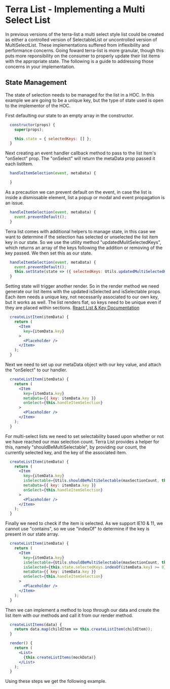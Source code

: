 # Terra List - Implementing a Multi Select List

In previous versions of the terra-list a multi select style list could be created as either a controlled version of SelectableList or uncontrolled version of MultiSelectList.  These implementations suffered from inflexibility and performance concerns. Going foward terra-list is more granular, though this puts more reponsibility on the consumer to properly update their list items with the appropriate state. The following is a guide to addressing those concerns in your implementation.

## State Management
The state of selection needs to be managed for the list in a HOC. In this example we are going to be a unique key, but the type of state used is open to the implementor of the HOC.

 First defaulting our state to an empty array in the constructor. 
```jsx
  constructor(props) {
    super(props);

    this.state = { selectedKeys: [] };
  }
```
Next creating an event handler callback method to pass to the list item's "onSelect" prop. The "onSelect" will return the metaData prop passed it each listItem.
```jsx
  handleItemSelection(event, metaData) {

  }
```
As a precaution we can prevent default on the event, in case the list is inside a dismissable element, list a popup or modal and event propagation is an issue.
```jsx
  handleItemSelection(event, metaData) {
    event.preventDefault();
  }
```
Terra list comes with additional helpers to manage state, in this case we want to determine if the selection has selected or unselected the list item key in our state. So we use the utility method "updatedMulitSelectedKeys", which returns an array of the keys following the addition or removing of the key passed. We then set this as our state.
```jsx
  handleItemSelection(event, metaData) {
    event.preventDefault();
    this.setState(state => ({ selectedKeys: Utils.updatedMultiSelectedKeys(state.selectedKeys, metaData.key) }));
  }
```
Setting state will trigger another render. So in the render method we need generate our list items with the updated isSelected and isSelectable props. Each item needs a unique key, not necessarily associated to our own key, but it works as well. The list renders flat, so keys need to be unique even if they are placed within sections.
[React List & Key Documentation](https://reactjs.org/docs/lists-and-keys.html)
```jsx
  createListItem(itemData) {
    return (
      <Item
        key={itemData.key}
      >
        <Placeholder />
      </Item>
    );
  }
```
Next we need to set up our metaData object with our key value, and attach the "onSelect" to our handler.
```jsx
  createListItem(itemData) {
    return (
      <Item
        key={itemData.key}
        metaData={{ key: itemData.key }}
        onSelect={this.handleItemSelection}
      >
        <Placeholder />
      </Item>
    );
  }
```
For multi-select lists we need to set selectability based upon whether or not we have reached our max selection count.  Terra List provides a helper for this, namely "shouldBeMultiSelectable", by providing our count, the currently selected key, and the key of the associated item.
```jsx
  createListItem(itemData) {
    return (
      <Item
        key={itemData.key}
        isSelectable={Utils.shouldBeMultiSelectable(maxSectionCount, this.state.selectedKeys, itemData.key)}
        metaData={{ key: itemData.key }}
        onSelect={this.handleItemSelection}
      >
        <Placeholder />
      </Item>
    );
  }
```
Finally we need to check if the item is selected. As we support IE10 & 11, we cannot use "contains", so we use "indexOf" to determine if the key is present in our state array.
```jsx
  createListItem(itemData) {
    return (
      <Item
        key={itemData.key}
        isSelectable={Utils.shouldBeMultiSelectable(maxSectionCount, this.state.selectedKeys, itemData.key)}
        isSelected={this.state.selectedKeys.indexOf(itemData.key) >= 0}
        metaData={{ key: itemData.key }}
        onSelect={this.handleItemSelection}
      >
        <Placeholder />
      </Item>
    );
  }
```
Then we can implement a method to loop through our data and create the list item with our methods and call it from our render method.
```jsx
  createListItems(data) {
    return data.map(childItem => this.createListItem(childItem));
  }

  render() {
    return (
      <List>
        {this.createListItems(mockData)}
      </List>
    );
  }
  ```
  Using these steps we get the following example.